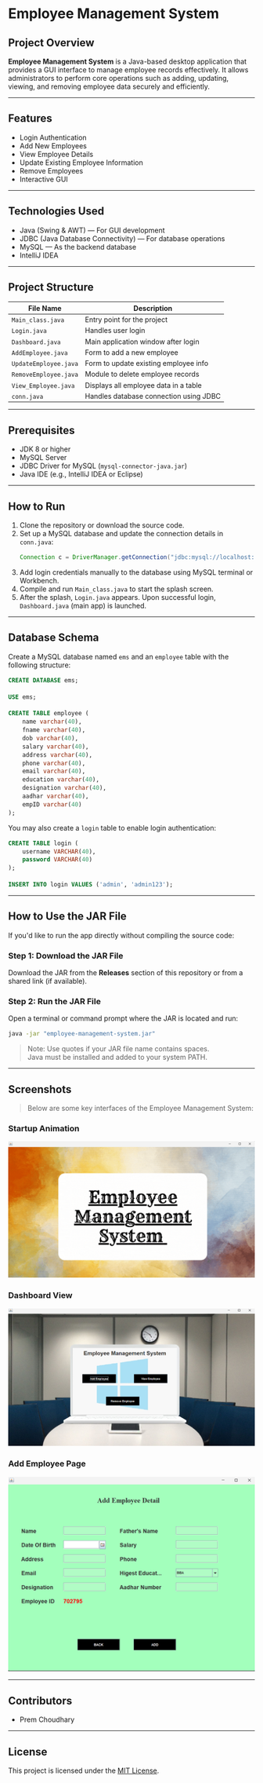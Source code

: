 
# Employee Management System

## Project Overview

**Employee Management System** is a Java-based desktop application that provides a GUI interface to manage employee records effectively. It allows administrators to perform core operations such as adding, updating, viewing, and removing employee data securely and efficiently.

---

## Features

- Login Authentication  
- Add New Employees  
- View Employee Details  
- Update Existing Employee Information  
- Remove Employees  
- Interactive GUI  

---

## Technologies Used

- Java (Swing & AWT) — For GUI development  
- JDBC (Java Database Connectivity) — For database operations  
- MySQL — As the backend database  
- IntelliJ IDEA  

---

## Project Structure

| File Name             | Description                                 |
|-----------------------|---------------------------------------------|
| `Main_class.java`     | Entry point for the project                 |
| `Login.java`          | Handles user login                          |
| `Dashboard.java`      | Main application window after login         |
| `AddEmployee.java`    | Form to add a new employee                  |
| `UpdateEmployee.java` | Form to update existing employee info       |
| `RemoveEmployee.java` | Module to delete employee records           |
| `View_Employee.java`  | Displays all employee data in a table       |
| `conn.java`           | Handles database connection using JDBC      |

---

## Prerequisites

- JDK 8 or higher  
- MySQL Server  
- JDBC Driver for MySQL (`mysql-connector-java.jar`)  
- Java IDE (e.g., IntelliJ IDEA or Eclipse)

---

## How to Run

1. Clone the repository or download the source code.  
2. Set up a MySQL database and update the connection details in `conn.java`:
   ```java
   Connection c = DriverManager.getConnection("jdbc:mysql://localhost:3306/ems", "root", "your_password");
   ```
3. Add login credentials manually to the database using MySQL terminal or Workbench.
4. Compile and run `Main_class.java` to start the splash screen.  
5. After the splash, `Login.java` appears. Upon successful login, `Dashboard.java` (main app) is launched.

---

## Database Schema

Create a MySQL database named `ems` and an `employee` table with the following structure:

```sql
CREATE DATABASE ems;

USE ems;

CREATE TABLE employee (
    name varchar(40), 
    fname varchar(40), 
    dob varchar(40), 
    salary varchar(40), 
    address varchar(40), 
    phone varchar(40), 
    email varchar(40), 
    education varchar(40), 
    designation varchar(40), 
    aadhar varchar(40), 
    empID varchar(40) 
);
```

You may also create a `login` table to enable login authentication:

```sql
CREATE TABLE login (
    username VARCHAR(40),
    password VARCHAR(40)
);

INSERT INTO login VALUES ('admin', 'admin123');
```
---

## How to Use the JAR File

If you'd like to run the app directly without compiling the source code:

### Step 1: Download the JAR File

Download the JAR from the **Releases** section of this repository or from a shared link (if available).

### Step 2: Run the JAR File

Open a terminal or command prompt where the JAR is located and run:

```bash
java -jar "employee-management-system.jar"
```

> Note: Use quotes if your JAR file name contains spaces.  
> Java must be installed and added to your system PATH.

---

## Screenshots

> Below are some key interfaces of the Employee Management System:

### Startup Animation  
![Startup Animation](Screenshots/startup_animation.png)

### Dashboard View  
![Dashboard](Screenshots/dash_board.png)

### Add Employee Page  
![Add Employee](Screenshots/add_employee.png)

---

## Contributors

- Prem Choudhary

---

## License

This project is licensed under the [MIT License](LICENSE).
